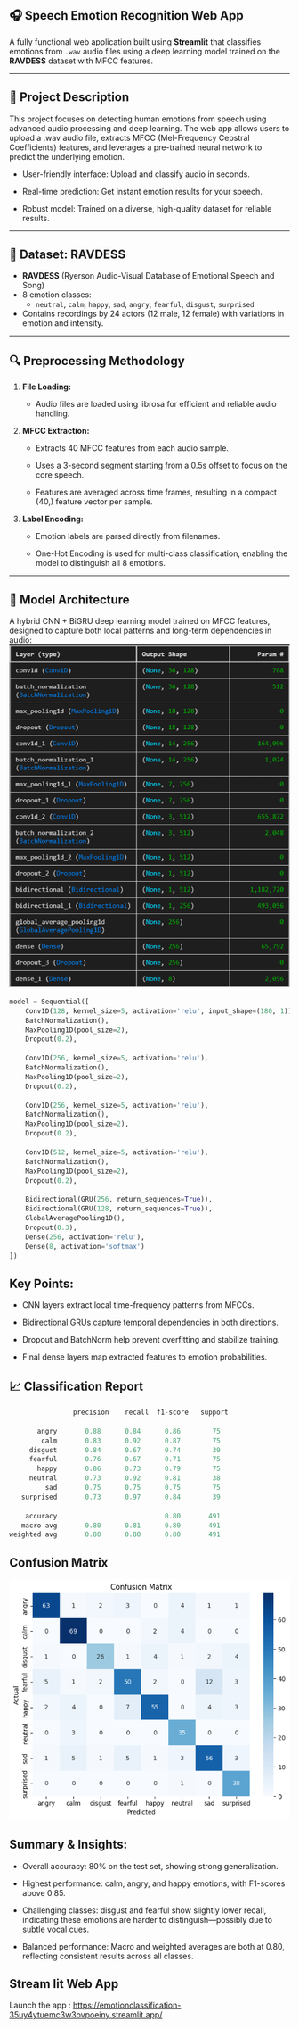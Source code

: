## 🎧 Speech Emotion Recognition Web App

A fully functional web application built using **Streamlit** that classifies emotions from `.wav` audio files using a deep learning model trained on the **RAVDESS** dataset with MFCC features.

---

## 📌 Project Description

This project focuses on detecting human emotions from speech using advanced audio processing and deep learning. The web app allows users to upload a .wav audio file, extracts MFCC (Mel-Frequency Cepstral Coefficients) features, and leverages a pre-trained neural network to predict the underlying emotion.

- User-friendly interface: Upload and classify audio in seconds.

- Real-time prediction: Get instant emotion results for your speech.

- Robust model: Trained on a diverse, high-quality dataset for reliable results.

---

## 🧪 Dataset: RAVDESS

- **RAVDESS** (Ryerson Audio-Visual Database of Emotional Speech and Song)  
- 8 emotion classes:  
  - `neutral`, `calm`, `happy`, `sad`, `angry`, `fearful`, `disgust`, `surprised`
- Contains recordings by 24 actors (12 male, 12 female) with variations in emotion and intensity.

---

## 🔍 Preprocessing Methodology

1. **File Loading:**

    - Audio files are loaded using librosa for efficient and reliable audio handling.

2. **MFCC Extraction:**

    - Extracts 40 MFCC features from each audio sample.

    - Uses a 3-second segment starting from a 0.5s offset to focus on the core speech.

    - Features are averaged across time frames, resulting in a compact (40,) feature vector per sample.

3. **Label Encoding:**

    - Emotion labels are parsed directly from filenames.

    - One-Hot Encoding is used for multi-class classification, enabling the model to distinguish all 8 emotions.

---

## 🧠 Model Architecture

A hybrid CNN + BiGRU deep learning model trained on MFCC features, designed to capture both local patterns and long-term dependencies in audio:
    ![alt text](image-2.png)

```python
model = Sequential([
    Conv1D(128, kernel_size=5, activation='relu', input_shape=(180, 1)),
    BatchNormalization(),
    MaxPooling1D(pool_size=2),
    Dropout(0.2),

    Conv1D(256, kernel_size=5, activation='relu'),
    BatchNormalization(),
    MaxPooling1D(pool_size=2),
    Dropout(0.2),

    Conv1D(256, kernel_size=5, activation='relu'),
    BatchNormalization(),
    MaxPooling1D(pool_size=2),
    Dropout(0.2),

    Conv1D(512, kernel_size=5, activation='relu'),
    BatchNormalization(),
    MaxPooling1D(pool_size=2),
    Dropout(0.2),

    Bidirectional(GRU(256, return_sequences=True)),
    Bidirectional(GRU(128, return_sequences=True)),
    GlobalAveragePooling1D(),
    Dropout(0.3),
    Dense(256, activation='relu'),
    Dense(8, activation='softmax')
])
```
## Key Points:
- CNN layers extract local time-frequency patterns from MFCCs.

- Bidirectional GRUs capture temporal dependencies in both directions.

- Dropout and BatchNorm help prevent overfitting and stabilize training.

- Final dense layers map extracted features to emotion probabilities.

## 📈 Classification Report

```python
                precision    recall  f1-score   support

       angry       0.88      0.84      0.86        75
        calm       0.83      0.92      0.87        75
     disgust       0.84      0.67      0.74        39
     fearful       0.76      0.67      0.71        75
       happy       0.86      0.73      0.79        75
     neutral       0.73      0.92      0.81        38
         sad       0.75      0.75      0.75        75
   surprised       0.73      0.97      0.84        39

    accuracy                           0.80       491
   macro avg       0.80      0.81      0.80       491
weighted avg       0.80      0.80      0.80       491

```
## Confusion Matrix
 ![alt text](image-1.png)

## Summary & Insights:
- Overall accuracy: 80% on the test set, showing strong generalization.

- Highest performance: calm, angry, and happy emotions, with F1-scores above 0.85.

- Challenging classes: disgust and fearful show slightly lower recall, indicating these emotions are harder to distinguish—possibly due to subtle vocal cues.

- Balanced performance: Macro and weighted averages are both at 0.80, reflecting consistent results across all classes.

## Stream lit Web App
Launch the app : https://emotionclassification-35uy4ytuemc3w3ovpoeiny.streamlit.app/